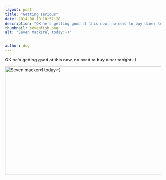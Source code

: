 ```yaml
---
layout: post
title: "Getting serious"
date: 2014-08-19 18:57:20
description: "OK he's getting good at this now, no need to buy diner tonight:-)..."
thumbnail: sevenfish.png
alt: "Seven mackerel today:-)"


author: dug
---
```


<p>OK he's getting good at this now, no need to buy diner tonight:-)</p>

<p><img alt="Seven mackerel today:-)" src="http://donkeyontheedge.com/i/sevenfish.png" width="580" height="352" /></p>
